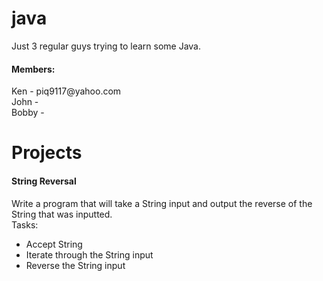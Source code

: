 # java <br/>
Just 3 regular guys trying to learn some Java. <br/>

<h4>Members:</h4>
Ken - piq9117@yahoo.com <br/>
John - <br/>
Bobby - <br/>

# Projects
<h4>String Reversal</h4>
Write a program that will take a String input and output the reverse of the String that was inputted.<br/>
Tasks:
  <ul>
    <li>Accept String</li>
    <li>Iterate through the String input</li>
    <li>Reverse the String input</li>
  </ul>
